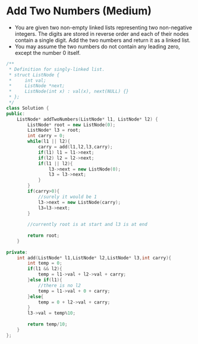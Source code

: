 # Add Two Numbers (Medium)
* You are given two non-empty linked lists representing two non-negative integers. The digits are stored in reverse order and each of their nodes contain a single digit. Add the two numbers and return it as a linked list.
* You may assume the two numbers do not contain any leading zero, except the number 0 itself.

```c++
/**
 * Definition for singly-linked list.
 * struct ListNode {
 *     int val;
 *     ListNode *next;
 *     ListNode(int x) : val(x), next(NULL) {}
 * };
 */
class Solution {
public:
    ListNode* addTwoNumbers(ListNode* l1, ListNode* l2) {
        ListNode* root = new ListNode(0);
        ListNode* l3 = root;
        int carry = 0;
        while(l1 || l2){
            carry = add(l1,l2,l3,carry);
            if(l1) l1 = l1->next;
            if(l2) l2 = l2->next;
            if(l1 || l2){
                l3->next = new ListNode(0);
                l3 = l3->next;
            }
        }
        if(carry>0){
            //surely it would be 1
            l3->next = new ListNode(carry);
            l3=l3->next;
        }
        
        //currently root is at start and l3 is at end
        
        return root;
    }
    
private:
    int add(ListNode* l1,ListNode* l2,ListNode* l3,int carry){
        int temp = 0;
        if(l1 && l2){
            temp = l1->val + l2->val + carry;   
        }else if(l1){
            //there is no l2
            temp = l1->val + 0 + carry;
        }else{
            temp = 0 + l2->val + carry;
        }
        l3->val = temp%10;
        
        return temp/10;
    }
};
```